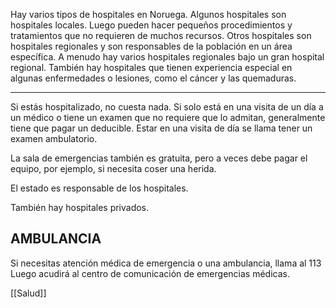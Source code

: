 Hay varios tipos de hospitales en Noruega. Algunos hospitales son hospitales locales. Luego pueden hacer pequeños procedimientos y tratamientos que no requieren de muchos recursos. Otros hospitales son hospitales regionales y son responsables de la población en un área específica. A menudo hay varios hospitales regionales bajo un gran hospital regional. También hay hospitales que tienen experiencia especial en algunas enfermedades o lesiones, como el cáncer y las quemaduras.

---

Si estás hospitalizado, no cuesta nada. Si solo está en una visita de un día a un médico o tiene un examen que no requiere que lo admitan, generalmente tiene que pagar un deducible. Estar en una visita de día se llama tener un examen ambulatorio.

La sala de emergencias también es gratuita, pero a veces debe pagar el equipo, por ejemplo, si necesita coser una herida.

El estado es responsable de los hospitales.

También hay hospitales privados.

## AMBULANCIA

Si necesitas atención médica de emergencia o una ambulancia, llama al 113 Luego acudirá al centro de comunicación de emergencias médicas.

[[Salud]]